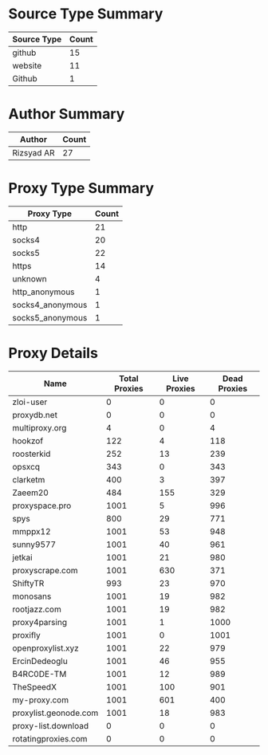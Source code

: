 # Source Type Summary

| Source Type | Count |
|-------------|-------|
| github | 15 |
| website | 11 |
| Github | 1 |


# Author Summary

| Author | Count |
|--------|-------|
| Rizsyad AR | 27 |


# Proxy Type Summary

| Proxy Type | Count |
|------------|-------|
| http | 21 |
| socks4 | 20 |
| socks5 | 22 |
| https | 14 |
| unknown | 4 |
| http_anonymous | 1 |
| socks4_anonymous | 1 |
| socks5_anonymous | 1 |


# Proxy Details

| Name | Total Proxies | Live Proxies | Dead Proxies |
|------|---------------|--------------|---------------|
| zloi-user | 0 | 0 | 0 |
| proxydb.net | 0 | 0 | 0 |
| multiproxy.org | 4 | 0 | 4 |
| hookzof | 122 | 4 | 118 |
| roosterkid | 252 | 13 | 239 |
| opsxcq | 343 | 0 | 343 |
| clarketm | 400 | 3 | 397 |
| Zaeem20 | 484 | 155 | 329 |
| proxyspace.pro | 1001 | 5 | 996 |
| spys | 800 | 29 | 771 |
| mmppx12 | 1001 | 53 | 948 |
| sunny9577 | 1001 | 40 | 961 |
| jetkai | 1001 | 21 | 980 |
| proxyscrape.com | 1001 | 630 | 371 |
| ShiftyTR | 993 | 23 | 970 |
| monosans | 1001 | 19 | 982 |
| rootjazz.com | 1001 | 19 | 982 |
| proxy4parsing | 1001 | 1 | 1000 |
| proxifly | 1001 | 0 | 1001 |
| openproxylist.xyz | 1001 | 22 | 979 |
| ErcinDedeoglu | 1001 | 46 | 955 |
| B4RC0DE-TM | 1001 | 12 | 989 |
| TheSpeedX | 1001 | 100 | 901 |
| my-proxy.com | 1001 | 601 | 400 |
| proxylist.geonode.com | 1001 | 18 | 983 |
| proxy-list.download | 0 | 0 | 0 |
| rotatingproxies.com | 0 | 0 | 0 |

